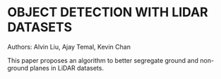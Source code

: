 # OBJECT DETECTION WITH LIDAR DATASETS
Authors: Alvin Liu, Ajay Temal, Kevin Chan

This paper proposes an algorithm to better segregate ground and non-ground planes in LiDAR datasets. 
